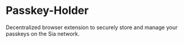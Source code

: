 # Passkey-Holder
Decentralized browser extension to securely store and manage your passkeys on the Sia network.
